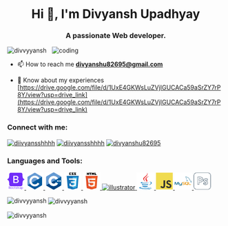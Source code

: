 <h1 align="center">Hi 👋, I'm Divyansh Upadhyay</h1>
<h3 align="center">A passionate Web developer.</h3>

<img align="right" alt="coding" width="400" src="https://cdn.dribbble.com/users/330915/screenshots/3587000/10_coding_dribbble.gif">
<p align="left"> <img src="https://komarev.com/ghpvc/?username=divvyyansh&label=Profile%20views&color=0e75b6&style=flat" alt="divvyyansh" /> </p>

- 📫 How to reach me **divyanshu82695@gmail.com**

- 📄 Know about my experiences [https://drive.google.com/file/d/1UxE4GKWsLuZVjIGUCACa59aSrZY7rP8Y/view?usp=drive_link](https://drive.google.com/file/d/1UxE4GKWsLuZVjIGUCACa59aSrZY7rP8Y/view?usp=drive_link)

<h3 align="left">Connect with me:</h3>
<p align="left">
<a href="https://linkedin.com/in/diivyansshhhh" target="blank"><img align="center" src="https://raw.githubusercontent.com/rahuldkjain/github-profile-readme-generator/master/src/images/icons/Social/linked-in-alt.svg" alt="diivyansshhhh" height="30" width="40" /></a>
<a href="https://instagram.com/diivyansshhhh" target="blank"><img align="center" src="https://raw.githubusercontent.com/rahuldkjain/github-profile-readme-generator/master/src/images/icons/Social/instagram.svg" alt="diivyansshhhh" height="30" width="40" /></a>
<a href="https://www.hackerrank.com/divyanshu82695" target="blank"><img align="center" src="https://raw.githubusercontent.com/rahuldkjain/github-profile-readme-generator/master/src/images/icons/Social/hackerrank.svg" alt="divyanshu82695" height="30" width="40" /></a>
</p>

<h3 align="left">Languages and Tools:</h3>
<p align="left"> <a href="https://getbootstrap.com" target="_blank" rel="noreferrer"> <img src="https://raw.githubusercontent.com/devicons/devicon/master/icons/bootstrap/bootstrap-plain-wordmark.svg" alt="bootstrap" width="40" height="40"/> </a> <a href="https://www.cprogramming.com/" target="_blank" rel="noreferrer"> <img src="https://raw.githubusercontent.com/devicons/devicon/master/icons/c/c-original.svg" alt="c" width="40" height="40"/> </a> <a href="https://www.w3schools.com/cpp/" target="_blank" rel="noreferrer"> <img src="https://raw.githubusercontent.com/devicons/devicon/master/icons/cplusplus/cplusplus-original.svg" alt="cplusplus" width="40" height="40"/> </a> <a href="https://www.w3schools.com/css/" target="_blank" rel="noreferrer"> <img src="https://raw.githubusercontent.com/devicons/devicon/master/icons/css3/css3-original-wordmark.svg" alt="css3" width="40" height="40"/> </a> <a href="https://www.w3.org/html/" target="_blank" rel="noreferrer"> <img src="https://raw.githubusercontent.com/devicons/devicon/master/icons/html5/html5-original-wordmark.svg" alt="html5" width="40" height="40"/> </a> <a href="https://www.adobe.com/in/products/illustrator.html" target="_blank" rel="noreferrer"> <img src="https://www.vectorlogo.zone/logos/adobe_illustrator/adobe_illustrator-icon.svg" alt="illustrator" width="40" height="40"/> </a> <a href="https://www.java.com" target="_blank" rel="noreferrer"> <img src="https://raw.githubusercontent.com/devicons/devicon/master/icons/java/java-original.svg" alt="java" width="40" height="40"/> </a> <a href="https://developer.mozilla.org/en-US/docs/Web/JavaScript" target="_blank" rel="noreferrer"> <img src="https://raw.githubusercontent.com/devicons/devicon/master/icons/javascript/javascript-original.svg" alt="javascript" width="40" height="40"/> </a> <a href="https://www.mysql.com/" target="_blank" rel="noreferrer"> <img src="https://raw.githubusercontent.com/devicons/devicon/master/icons/mysql/mysql-original-wordmark.svg" alt="mysql" width="40" height="40"/> </a> <a href="https://www.photoshop.com/en" target="_blank" rel="noreferrer"> <img src="https://raw.githubusercontent.com/devicons/devicon/master/icons/photoshop/photoshop-line.svg" alt="photoshop" width="40" height="40"/> </a> </p>

<p><img align="left" src="https://github-readme-stats.vercel.app/api/top-langs?username=divvyyansh&show_icons=true&locale=en&layout=compact" alt="divvyyansh" /></p>

<p>&nbsp;<img align="center" src="https://github-readme-stats.vercel.app/api?username=divvyyansh&show_icons=true&locale=en" alt="divvyyansh" /></p>

<p><img align="center" src="https://github-readme-streak-stats.herokuapp.com/?user=divvyyansh&" alt="divvyyansh" /></p>

